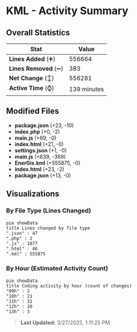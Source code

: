 # KML - Activity Summary 

## Overall Statistics

| Stat                   | Value                                                             |
| ---------------------- | ----------------------------------------------------------------- |
| **Lines Added** (➕)   | 556664                                          |
| **Lines Removed** (➖) | 383                                        |
| **Net Change** (↕)    | 556281                |
| **Active Time** (⌚)   | 139 minutes |


## Modified Files
- **package.json** (+23, -10)
- **index.php** (+0, -2)
- **main.js** (+69, -0)
- **index.html** (+21, -0)
- **settings.json** (+1, -0)
- **main.js** (+639, -369)
- **EnerGis.kml** (+555875, -0)
- **index.html** (+23, -2)
- **package.json** (+13, -0)

## Visualizations

### By File Type (Lines Changed)

```mermaid
pie showData
title Lines changed by file type
".json" : 47
".php" : 2
".js" : 1077
".html" : 46
".kml" : 555875
```

### By Hour (Estimated Activity Count)

```mermaid
pie showData
title Coding activity by hour (count of changes)
"09h" : 2
"10h" : 21
"11h" : 31
"12h" : 20
"13h" : 3
```


> **Last Updated:** 3/27/2025, 1:11:25 PM